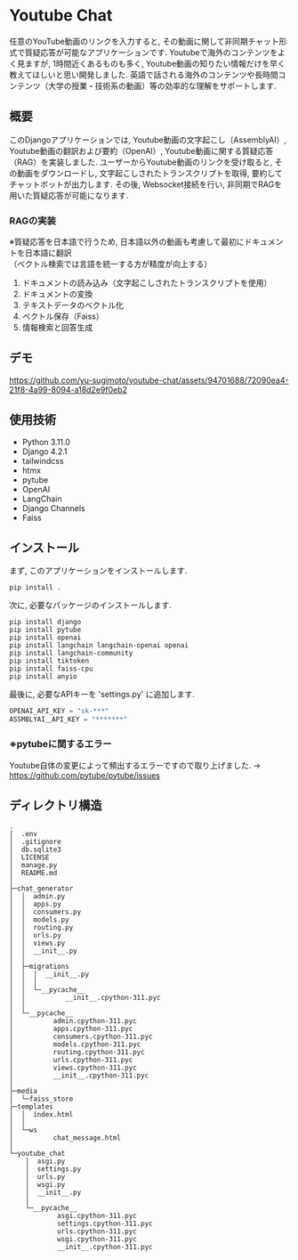 Youtube Chat
======================

任意のYouTube動画のリンクを入力すると, その動画に関して非同期チャット形式で質疑応答が可能なアプリケーションです. 
Youtubeで海外のコンテンツをよく見ますが, 1時間近くあるものも多く, Youtube動画の知りたい情報だけを早く教えてほしいと思い開発しました. 
英語で話される海外のコンテンツや長時間コンテンツ（大学の授業・技術系の動画）等の効率的な理解をサポートします. 

## 概要

このDjangoアプリケーションでは, Youtube動画の文字起こし（AssemblyAI）, Youtube動画の翻訳および要約（OpenAI）, Youtube動画に関する質疑応答（RAG）を実装しました. 
ユーザーからYoutube動画のリンクを受け取ると, その動画をダウンロードし, 文字起こしされたトランスクリプトを取得, 要約してチャットボットが出力します. 
その後, Websocket接続を行い, 非同期でRAGを用いた質疑応答が可能になります. 

### RAGの実装  
※質疑応答を日本語で行うため, 日本語以外の動画も考慮して最初にドキュメントを日本語に翻訳  
（ベクトル検索では言語を統一する方が精度が向上する）
1. ドキュメントの読み込み（文字起こしされたトランスクリプトを使用）  
2. ドキュメントの変換
3. テキストデータのベクトル化  
4. ベクトル保存（Faiss）  
5. 情報検索と回答生成

## デモ

https://github.com/yu-sugimoto/youtube-chat/assets/94701688/72090ea4-21f8-4a99-8094-a18d2e9f0eb2

## 使用技術

- Python 3.11.0
- Django 4.2.1
- tailwindcss
- htmx
- pytube
- OpenAI
- LangChain
- Django Channels
- Faiss


## インストール

まず, このアプリケーションをインストールします. 
```
pip install .
```

次に, 必要なパッケージのインストールします. 
```
pip install django
pip install pytube
pip install openai
pip install langchain langchain-openai openai
pip install langchain-community
pip install tiktoken
pip install faiss-cpu
pip install anyio
```

最後に, 必要なAPIキーを 'settings.py' に追加します. 

```python
OPENAI_API_KEY = "sk-***"
ASSMBLYAI＿API_KEY = "*******"
```

### ※pytubeに関するエラー

Youtube自体の変更によって頻出するエラーですので取り上げました. → https://github.com/pytube/pytube/issues

## ディレクトリ構造

```
.
│  .env
│  .gitignore
│  db.sqlite3
│  LICENSE
│  manage.py
│  README.md
│
├─chat_generator
│  │  admin.py
│  │  apps.py
│  │  consumers.py
│  │  models.py
│  │  routing.py
│  │  urls.py
│  │  views.py
│  │  __init__.py
│  │
│  ├─migrations
│  │  │  __init__.py
│  │  │
│  │  └─__pycache__
│  │          __init__.cpython-311.pyc
│  │
│  └─__pycache__
│          admin.cpython-311.pyc
│          apps.cpython-311.pyc
│          consumers.cpython-311.pyc
│          models.cpython-311.pyc
│          routing.cpython-311.pyc
│          urls.cpython-311.pyc
│          views.cpython-311.pyc
│          __init__.cpython-311.pyc
│
├─media
│  └─faiss_store
├─templates
│  │  index.html
│  │
│  └─ws
│          chat_message.html
│
└─youtube_chat
    │  asgi.py
    │  settings.py
    │  urls.py
    │  wsgi.py
    │  __init__.py
    │
    └─__pycache__
            asgi.cpython-311.pyc
            settings.cpython-311.pyc
            urls.cpython-311.pyc
            wsgi.cpython-311.pyc
            __init__.cpython-311.pyc
```
